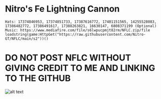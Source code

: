 # Nitro's Fe Lightning Cannon

```
Hats: 17374846953, 17374851733, 17387616772, 17401151565, 14255528083, 17386482772, 17386491617, 17388263821, 16630147, 6808371199 (Optional)
Music: https://www.mediafire.com/file/s6lwpucpmjt82rm/NFLC.zip/file
loadstring(game:HttpGet("https://raw.githubusercontent.com/Nitro-GT/NFLC/main/s2"))()
```
# DO NOT POST NFLC WITHOUT GIVING CREDIT TO ME AND LINKING TO THE GITHUB
![alt text](https://i.imgur.com/E1b5jex.png)
